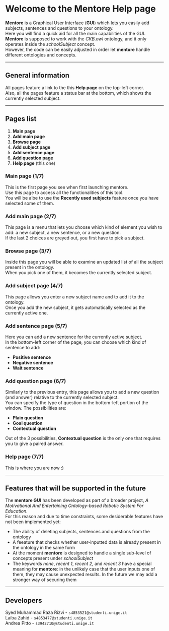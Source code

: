# Welcome to the Mentore Help page

**Mentore** is a Graphical User Interface (**GUI**) which lets you easily add subjects, sentences and questions to your ontology.  
Here you will find a quick aid for all the main capabilities of the GUI.  
**Mentore** is supposed to work with the *CKB.owl* ontology, and it only operates inside the *schoolSubject* concept.  
However, the code can be easily adjusted in order let **mentore** handle different ontologies and concepts.

---

## General information

All pages feature a link to the this **Help page** on the top-left corner.  
Also, all the pages feature a status bar at the bottom, which shows the currently selected subject.

---

## Pages list

1. **Main page**
2. **Add main page**
3. **Browse page**
4. **Add subject page**
5. **Add sentence page**
6. **Add question page**
7. **Help page** (this one)

### Main page (1/7)

This is the first page you see when first launching mentore.  
Use this page to access all the functionalities of this tool.  
You will be albe to use the **Recently used subjects** feature once you have selected some of them.

### Add main page (2/7)

This page is a menu that lets you choose which kind of element you wish to add: a new subject, a new sentence, or a new question.  
If the last 2 choices are greyed out, you first have to pick a subject.

### Browse page (3/7)

Inside this page you will be able to examine an updated list of all the subject present in the ontology.  
When you pick one of them, it becomes the currently selected subject.

### Add subject page (4/7)

This page allows you enter a new subject name and to add it to the ontology.  
Once you add the new subject, it gets automatically selected as the currently active one.

### Add sentence page (5/7)

Here you can add a new sentence for the currently active subject.  
In the bottom-left corner of the page, you can choose which kind of sentence to add:

- **Positive sentence**
- **Negative sentence**
- **Wait sentence**

### Add question page (6/7)

Similarly to the previous entry, this page allows you to add a new question (and answer) relative to the currently selected subject.  
You can specify the type of question in the bottom-left portion of the window. The possibilities are:

- **Plain question**
- **Goal question**
- **Contextual question**

Out of the 3 possibilities, **Contextual question** is the only one that requires you to give a paired answer.

### Help page (7/7)

This is where you are now :)

---

## Features that will be supported in the future

The **mentore GUI** has been developed as part of a broader project, *A Motivational And Entertaining Ontology-based Robotic System For Education*.  
For this reason and due to time constraints, some desiderable features have not been implemented yet:

- The ability of deleting subjects, sentences and questions from the ontology
- A feeature that checks whether user-inputted data is already present in the ontology in the same form
- At the moment **mentore** is designed to handle a single sub-level of concepts present under *schoolSubject*
- The keywords *none*, *recent 1*, *recent 2*, and *recent 3* have a special meaning for **mentore**: in the unlikely case that the user inputs one of them, they may cause unexpected results. In the future we may add a stronger way of securing them

---

## Developers

Syed Muhammad Raza Rizvi - `s4853521@studenti.unige.it`  
Laiba Zahid - `s4853477@studenti.unige.it`  
Andrea Pitto - `s3942710@studenti.unige.it`
